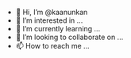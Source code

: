 - 👋 Hi, I’m @kaanunkan
- 👀 I’m interested in ...
- 🌱 I’m currently learning ...
- 💞️ I’m looking to collaborate on ...
- 📫 How to reach me ...

<!---
kaanunkan/kaanunkan is a ✨ special ✨ repository because its `README.md` (this file) appears on your GitHub profile.
You can click the Preview link to take a look at your changes.
--->
